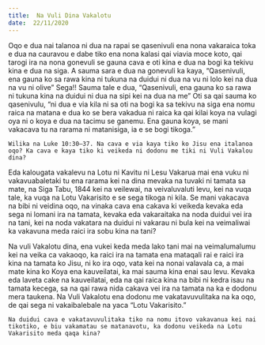 ```yaml
---
title:  Na Vuli Dina Vakalotu
date:  22/11/2020
---
```


Oqo e dua nai talanoa ni dua na rapai se qasenivuli ena nona vakaraica toka e dua na cauravou e dabe tiko ena nona kalasi qai viavia moce koto, qai tarogi ira na nona gonevuli se gauna cava e oti kina e dua na bogi ka tekivu kina e dua na siga. A sauma sara e dua na gonevuli ka kaya, “Qasenivuli, ena gauna ko sa rawa kina ni tukuna na duidui ni dua na vu ni lolo kei na dua na vu ni olive” Sega!! Sauma tale e dua, “Qasenivuli, ena gauna ko sa rawa ni tukuna kina na duidui ni dua na sipi kei na dua na me” Oti sa qai sauma ko qasenivulu, “ni dua e via kila ni sa oti na bogi ka sa tekivu na siga ena nomu raica na matana e dua ko se bera vakadua ni raica ka qai kilai koya na vulagi oya ni o koya e dua na tacimu se ganemu. Ena gauna koya, se mani vakacava tu na rarama ni matanisiga, ia e se bogi tikoga.”

`Wilika na Luke 10:30–37. Na cava e via kaya tiko ko Jisu ena italanoa oqo? Ka cava e kaya tiko ki veikeda ni dodonu me tiki ni Vuli Vakalou dina?`

Eda kalougata vakalevu na Lotu ni Kavitu ni Lesu Vakarua mai ena vuku ni vakavuabaletaki tu ena rarama kei na dina mevaka na tuvaki ni tamata sa mate, na Siga Tabu, 1844 kei na veilewai, na veivaluvaluti levu, kei na vuqa tale, ka vuqa na Lotu Vakarisito e se sega tikoga ni kila. Se mani vakacava na bibi ni veidina oqo, na vinaka cava ena cakava ki veikeda kevaka eda sega ni lomani ira na tamata, kevaka eda vakaraitaka na noda duidui vei ira na tani, kei na noda vakatara na duidui ni vakarau ni bula kei na veimaliwai ka vakavuna meda raici ira sobu kina na tani?

Na vuli Vakalotu dina, ena vukei keda meda lako tani mai na veimalumalumu kei na veika ca vakaoqo, ka raici ira na tamata ena mataqali rai e raici ira kina na tamata ko Jisu, ni ko ira oqo, vata kei na nonai valavala ca, a mai mate kina ko Koya ena kauveilatai, ka mai sauma kina enai sau levu. Kevaka eda laveta cake na kauveilatai, eda na qai raica kina na bibi ni kedra isau na tamata kecega, sa na qai rawa nida cakava vei ira na tamata na ka e dodonu mera taukena. Na Vuli Vakalotu ena dodonu me vakatavuvulitaka na ka oqo, de qai sega ni vakaibalebale na yaca “Lotu Vakarisito.”

`Na duidui cava e vakatavuvulitaka tiko na nomu itovo vakavanua kei nai tikotiko, e biu vakamatau se matanavotu, ka dodonu veikeda na Lotu Vakarisito meda qaqa kina?`